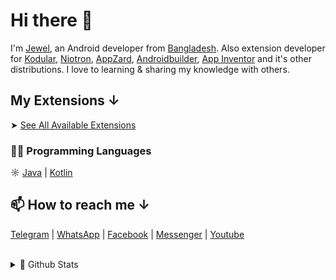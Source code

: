 # Hi there 👋

I'm <a href="https://fb.com/jewelshkjony" target="_blank">Jewel</a>, an Android developer from <a href="https://www.google.com/maps/d/viewer?mid=1uqIMEpQ95Gk-80-q9CMiU-qtjuw&hl=en_US&ll=22.71941324417571%2C91.59988509969561&z=7" target="_blank">Bangladesh</a>. Also extension developer for <a href="https://www.kodular.io/" target="_blank">Kodular</a>, <a href="https://niotron.com/" target="_blank">Niotron</a>, <a href="https://appzard.com/" target="_blank">AppZard</a>, <a href="https://androidbuilder.in/" target="_blank">Androidbuilder</a>, <a href="https://appinventor.mit.edu/" target="_blank">App Inventor</a> and it's other distributions. I love to learning & sharing my knowledge with others.

## My Extensions ↓

➤ <a href="https://buymeacoffee.com/jewelshkjony/extras" target="_blank">See All Available Extensions</a>

### 👨‍💻 Programming Languages
☼ <a href="https://en.m.wikipedia.org/wiki/Java_(programming_language)" target="_blank">Java</a> | <a href="https://en.m.wikipedia.org/wiki/Kotlin_(programming_language)" target="_blank">Kotlin</a>

## 📫 How to reach me ↓

<a href="https://t.me/jewelshkjony" target="_blank">Telegram</a> | <a href="https://wa.me/8801775668913" target="_blank">WhatsApp</a> | <a href="https://fb.com/jewelshkjony" target="_blank">Facebook</a> | <a href="https://m.me/jewelshkjony" target="_blank">Messenger</a> | <a href="https://m.youtube.com/c/JewelShikderJony?sub_confirmation=1" target="_blank">Youtube</a>

<br>
<details>
<summary> 🥇 Github Stats</summary>
<br>
<p align=left> <img src="https://komarev.com/ghpvc?username=jewelshkjony" alt="jewelshkjony" /> </p>

[![Top Langs](https://github-readme-stats.vercel.app/api/top-langs/?username=jewelshkjony&layout=compact)](https://github.com/jewelshkjony?tab=repositories)

![Github stats](https://github-readme-stats.vercel.app/api?username=jewelshkjony&show_icons=true&include_all_commits=true)
</details>
